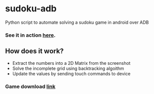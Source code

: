 # sudoku-adb
Python script to automate solving a sudoku game in android over ADB

### See it in action 	[here](https://www.linkedin.com/posts/sonalagr_python-sudoku-automated-activity-6710469597004488704--Oji).

## How does it work?
- Extract the numbers into a 2D Matrix from the screenshot
- Solve the incomplete grid using backtracking algoithm
- Update the values by sending touch commands to device

### Game download [link](https://play.google.com/store/apps/details?id=com.hagstrom.henrik.sudoku)
